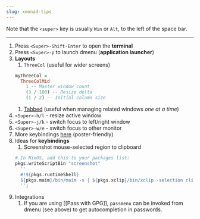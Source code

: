 ```yaml
---
slug: xmonad-tips
---
```


Note that the `<super>` key is usually `Win` or `Alt`, to the left of the space bar.

---

1. Press `<Super>-Shift-Enter` to open the **terminal**
1. Press `<Super>-p` to launch dmenu (**application launcher**)
1. **Layouts**
	1. `ThreeCol` (useful for wider screens)
	```haskell
	myThreeCol =
      ThreeColMid
        1 -- Master window count
        (3 / 100) -- Resize delta
        (1 / 2) -- Initial column size
	```
	1. [Tabbed](https://hackage.haskell.org/package/xmonad-contrib-0.17.0/docs/XMonad-Layout-Tabbed.html) (useful when managing related windows *one at a time*)
1. `<Super>-h/l` - resize active window
1. `<Super>-j/k` - switch focus to left/right window
1. `<Super>-w/e` - switch focus to other monitor
1. More keybindings [here](https://wiki.haskell.org/wikiupload/d/d6/Xmbindings.svg) (poster-friendly)
1. Ideas for **keybindings**
	1. Screenshot mouse-selected region to clipboard
	```nix
	# In NixOS, add this to your packages list:
	pkgs.writeScriptBin "screenshot"
	  '' 
	  #!${pkgs.runtimeShell}
	  ${pkgs.maim}/bin/maim -s | ${pkgs.xclip}/bin/xclip -selection clipboard -t image/png
	  '';
	```
1. Integrations
	1. If you are using [[Pass with GPG]], `passmenu` can be invoked from dmenu (see above) to get autocompletion in passwords.